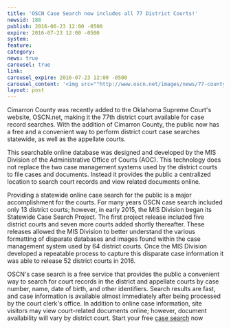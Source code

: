 ```yaml
---
title: 'OSCN Case Search now includes all 77 District Courts!'
newsid: 188
publish: 2016-06-23 12:00 -0500
expire: 2016-07-23 12:00 -0500
system: 
feature: 
category: 
news: true
carousel: true
link: 
carousel_expire: 2016-07-23 12:00 -0500
carousel_content: '<img src=""http://www.oscn.net/images/news/77-county-case-search-carousel.jpg"" alt=""77 counties on case search""/>'
layout: post
---
```

<p>Cimarron County was recently added to the Oklahoma Supreme Court's website, OSCN.net, making it the 77th district court available for case record searches.  With the addition of Cimarron County, the public now has a free and a convenient way to perform district court case searches statewide, as well as the appellate courts.</p>
<p>This searchable online database was designed and developed by the MIS Division of the Administrative Office of Courts (AOC). This technology does not replace the two case management systems used by the district courts to file cases and documents.  Instead it provides the public a centralized location to search court records and view related documents online.</p>
<p>Providing a statewide online case search for the public is a major accomplishment for the courts.  For many years OSCN case search included only 13 district courts; however, in early 2015, the MIS Division began its Statewide Case Search Project. The first project release included five district courts and seven more courts added shortly thereafter. These releases allowed the MIS Division to better understand the various formatting of disparate databases and images found within the case management system used by 64 district courts. Once the MIS Division developed a repeatable process to capture this disparate case information it was able to release 52 district courts in 2016.</p>
<p>OSCN's case search is a free service that provides the public a convenient way to search for court records in the district and appellate courts by case number, name, date of birth, and other identifiers. Search results are fast, and case information is available almost immediately after being processed by the court clerk's office. In addition to online case information, site visitors may view court-related documents online; however, document availability will vary by district court.
Start your free <a href="http://www.oscn.net/dockets/search.aspx" target="_blank">case search</a> now</p>
